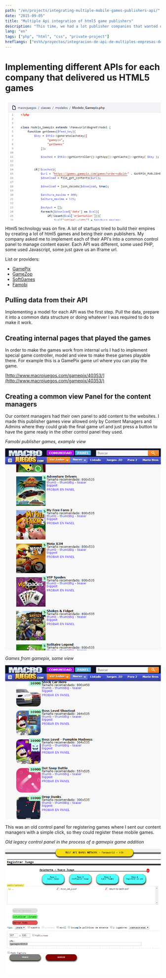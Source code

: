```yaml
---
path: "/en/projects/integrating-multiple-mobile-games-publishers-api/"
date: "2015-09-05"
title: "Multiple Api integration of html5 game publishers"
description: "This time, we had a lot publisher companies that wanted us to implement their API's"
lang: "en"
tags: ["php", "html", "css", "private-project"]
hreflangs: ["es%%/proyectos/integracion-de-api-de-multiples-empresas-de-juegos-html5/", "en%%/en/projects/integrating-multiple-mobile-games-publishers-api/"]
---
```

# Implementing different APIs for each company that delivered us HTML5 games

![Gamepix integration code](gamepix-integration-code.jpg)

Html5 technology was on fire. A lot of startups tried to build their empires by creating a lot of html5 games and being their own publishers. My company asked me to implement each of their API's into a common control panel to manage content easier. Each API was different, some used PHP, some used Javascript, some just gave us an Iframe url.

List or providers:

* [GamePix](https://www.gamepix.com/)
* [GameZop](https://www.gamezop.com/)
* [SoftGames](https://www.softgames.de/)
* [Famobi](https://games.famobi.com/)

## Pulling data from their API

Implementing a model for each API was the first step. Pull the data, prepare it into a common data structure or doing whatever I was required to do to make it work.

## Creating internal pages that played the games

In order to make the games work from internal urls I had to implement special game controller, model and view to make these games playable there. For example this is a GamePix game url where you can play the game.

[http://www.macrojuegos.com/gamepix/40353/](http://www.macrojuegos.com/gamepix/40353/)

## Creating a common view Panel for the content managers

Our content managers had their own panel to add content to the websites. I made this publisher games view allowed only by Content Managers and Admins where they could grab the final game url and just press a button to have the game ready in the other control panel they used.

*Famobi publisher games, example view*

![Famobi games](example-famobi-publisher-games.jpg)

*Games from gamepix, same view*

![Gamepix games](example-gamepix-publisher-games.jpg)

This was an old control panel for registering games where I sent our content managers with a simple click, so they could register these mobile games.

*Old legacy control panel in the process of a gamepix game addition*

![Old intranet panel](old-intranet-panel.jpg)